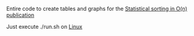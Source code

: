 Entire code to create tables and graphs for the [Statistical sorting in O(n) publication](./Sorting/sorting2.pdf)

Just execute ./run.sh on [Linux](https://www.kernel.org/)

